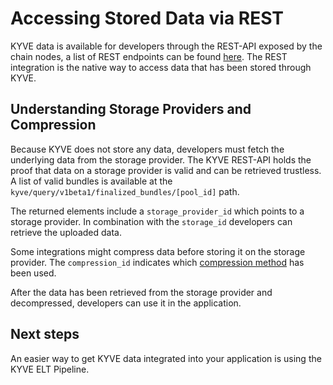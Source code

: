 # Accessing Stored Data via REST

KYVE data is available for developers through the REST-API exposed by the chain nodes, a list of REST endpoints can be found [here](/developers/grpc.html#api-endpoint). The REST integration
is the native way to access data that has been stored through KYVE.

## Understanding Storage Providers and Compression

Because KYVE does not store any data, developers must fetch the underlying data from the storage provider.
The KYVE REST-API holds the proof that data on a storage provider is valid and can be retrieved trustless. A list of valid
bundles is available at the `kyve/query/v1beta1/finalized_bundles/[pool_id]` path.

The returned elements include a `storage_provider_id` which points to a storage provider. In combination with the
`storage_id` developers can retrieve the uploaded data.

Some integrations might compress data before storing it on the storage provider. The `compression_id` indicates which
[compression method](/developers/adding-data/compressions.md) has been used.

After the data has been retrieved from the storage provider and decompressed, developers can use it in the application.

## Next steps

An easier way to get KYVE data integrated into your application is using the KYVE ELT Pipeline.
